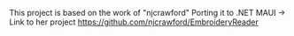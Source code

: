 This project is based on the work of "njcrawford" Porting it to .NET MAUI -> Link to her project https://github.com/njcrawford/EmbroideryReader
